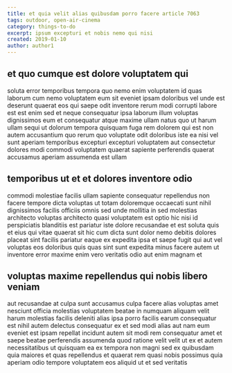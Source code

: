 ```yaml
---
title: et quia velit alias quibusdam porro facere article 7063
tags: outdoor, open-air-cinema
category: things-to-do
excerpt: ipsum excepturi et nobis nemo qui nisi
created: 2019-01-10
author: author1
---
```


## et quo cumque est dolore voluptatem qui

soluta error temporibus tempora quo nemo enim voluptatem id quas laborum cum nemo voluptatem eum sit eveniet ipsam doloribus vel unde est deserunt quaerat eos qui saepe odit inventore rerum modi corrupti labore est est enim sed et neque consequatur ipsa laborum illum voluptas dignissimos eum et consequatur atque maxime ullam natus quo ut harum ullam sequi ut dolorum tempora quisquam fuga rem dolorem qui est non autem accusantium quo rerum quo voluptate odit doloribus iste ea nisi vel sunt aperiam temporibus excepturi excepturi voluptatem aut consectetur dolores modi commodi voluptatem quaerat sapiente perferendis quaerat accusamus aperiam assumenda est ullam

## temporibus ut et et dolores inventore odio

commodi molestiae facilis ullam sapiente consequatur repellendus non facere tempore dicta voluptas ut totam doloremque occaecati sunt nihil dignissimos facilis officiis omnis sed unde mollitia in sed molestias architecto voluptas architecto quasi voluptatem est optio hic nisi id perspiciatis blanditiis est pariatur iste dolore recusandae et est soluta quis et eius qui vitae quaerat sit hic cum dicta sunt dolor nemo debitis dolores placeat sint facilis pariatur eaque ex expedita ipsa et saepe fugit qui aut vel voluptas eos doloribus quis quas sint sunt expedita minus facere autem ut inventore error maxime enim vero veritatis odio aut enim magnam et

## voluptas maxime repellendus qui nobis libero veniam

aut recusandae at culpa sunt accusamus culpa facere alias voluptas amet nesciunt officia molestias voluptatem beatae in numquam aliquam velit harum molestias facilis deleniti alias ipsa porro facilis earum consequatur est nihil autem delectus consequatur ex et sed modi alias aut nam eum eveniet est ipsam repellat incidunt autem sit modi rem consequatur amet et saepe beatae perferendis assumenda quod ratione velit velit ut ex et autem necessitatibus ut quisquam ea ex tempora non magni sed ex quibusdam quia maiores et quas repellendus et quaerat rem quasi nobis possimus quia aperiam odio tempore voluptatem eos aliquid ut et sed veritatis
